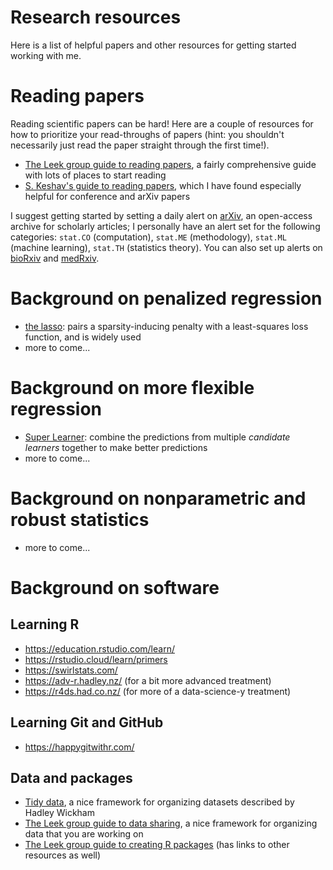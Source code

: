 # Research resources

Here is a list of helpful papers and other resources for getting started working with me.

# Reading papers

Reading scientific papers can be hard! Here are a couple of resources for how to prioritize your read-throughs of papers (hint: you shouldn't necessarily just read the paper straight through the first time!).

* [The Leek group guide to reading papers](https://github.com/jtleek/readingpapers), a fairly comprehensive guide with lots of places to start reading
* [S. Keshav's guide to reading papers](https://blizzard.cs.uwaterloo.ca/keshav/home/Papers/data/07/paper-reading.pdf), which I have found especially helpful for conference and arXiv papers

I suggest getting started by setting a daily alert on [arXiv](https://arxiv.org/), an open-access archive for scholarly articles; I personally have an alert set for the following categories: `stat.CO` (computation), `stat.ME` (methodology), `stat.ML` (machine learning), `stat.TH` (statistics theory). You can also set up alerts on [bioRxiv](https://www.biorxiv.org/) and [medRxiv](https://www.medrxiv.org/).

# Background on penalized regression

* [the lasso](https://www.jstor.org/stable/pdf/2346178.pdf?refreqid=excelsior%3Ae393275b802f8fc0c2c0125e453694c1): pairs a sparsity-inducing penalty with a least-squares loss function, and is widely used
* more to come...

# Background on more flexible regression

* [Super Learner](https://biostats.bepress.com/cgi/viewcontent.cgi?article=1226&context=ucbbiostat): combine the predictions from multiple *candidate learners* together to make better predictions
* more to come...

# Background on nonparametric and robust statistics

* more to come...

# Background on software

## Learning R

* https://education.rstudio.com/learn/
* https://rstudio.cloud/learn/primers
* https://swirlstats.com/
* https://adv-r.hadley.nz/ (for a bit more advanced treatment)
* https://r4ds.had.co.nz/ (for more of a data-science-y treatment)

## Learning Git and GitHub

* https://happygitwithr.com/

## Data and packages

* [Tidy data](http://vita.had.co.nz/papers/tidy-data.pdf), a nice framework for organizing datasets described by Hadley Wickham
* [The Leek group guide to data sharing](https://github.com/jtleek/datasharing), a nice framework for organizing data that you are working on
* [The Leek group guide to creating R packages](https://github.com/jtleek/rpackages) (has links to other resources as well)

